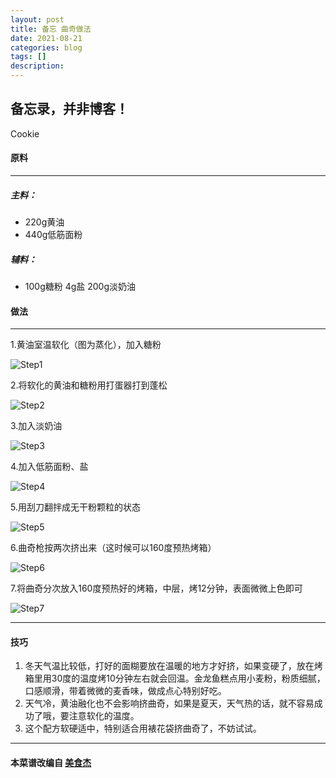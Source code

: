 ```yaml
---
layout: post
title: 备忘 曲奇做法
date: 2021-08-21
categories: blog
tags: []
description: 
---
```


## 备忘录，并非博客！

Cookie
#### 原料
---
##### 主料：
* 220g黄油
* 440g低筋面粉

##### 辅料：
* 100g糖粉 4g盐 200g淡奶油

#### 做法
---
1.黄油室温软化（图为蒸化），加入糖粉

![Step1](https://st-cn.meishij.net/rs/208/102/1025708/n1025708_155237853372333.jpg "第1步图")

2.将软化的黄油和糖粉用打蛋器打到蓬松

![Step2](https://st-cn.meishij.net/rs/208/102/1025708/n1025708_155237853576987.jpg "第2步图")

3.加入淡奶油

![Step3](https://st-cn.meishij.net/rs/208/102/1025708/n1025708_155237853668820.jpg "第3步图")

4.加入低筋面粉、盐

![Step4](https://st-cn.meishij.net/rs/208/102/1025708/n1025708_155237853780728.jpg "第4步图")

5.用刮刀翻拌成无干粉颗粒的状态

![Step5](https://st-cn.meishij.net/rs/208/102/1025708/n1025708_155237853815845.jpg "第5步图")

6.曲奇枪按两次挤出来（这时候可以160度预热烤箱）

![Step6](https://st-cn.meishij.net/rs/208/102/1025708/n1025708_155237854543939.jpg "第6步图")

7.将曲奇分次放入160度预热好的烤箱，中层，烤12分钟，表面微微上色即可

![Step7](https://st-cn.meishij.net/rs/208/102/1025708/n1025708_155237854932821.jpg "第7步图")

---
#### 技巧
1. 冬天气温比较低，打好的面糊要放在温暖的地方才好挤，如果变硬了，放在烤箱里用30度的温度烤10分钟左右就会回温。金龙鱼糕点用小麦粉，粉质细腻，口感顺滑，带着微微的麦香味，做成点心特别好吃。
2. 天气冷，黄油融化也不会影响挤曲奇，如果是夏天，天气热的话，就不容易成功了哦，要注意软化的温度。
3. 这个配方软硬适中，特别适合用裱花袋挤曲奇了，不妨试试。

---
#### 本菜谱改编自 [美食杰](http://www.meishij.net/zuofa/quqi_12.html )